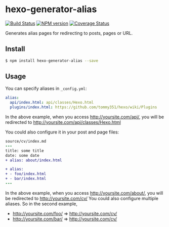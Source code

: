 # hexo-generator-alias

[![Build Status](https://travis-ci.org/hexojs/hexo-generator-alias.svg?branch=master)](https://travis-ci.org/hexojs/hexo-generator-alias)  [![NPM version](https://badge.fury.io/js/hexo-generator-alias.svg)](http://badge.fury.io/js/hexo-generator-alias) [![Coverage Status](https://img.shields.io/coveralls/hexojs/hexo-generator-alias.svg)](https://coveralls.io/r/hexojs/hexo-generator-alias?branch=master)

Generates alias pages for redirecting to posts, pages or URL.

## Install

``` bash
$ npm install hexo-generator-alias --save
```

## Usage

You can specify aliases in `_config.yml`:

``` yaml
alias:
  api/index.html: api/classes/Hexo.html
  plugins/index.html: https://github.com/tommy351/hexo/wiki/Plugins
```

In the above example, when you access http://yoursite.com/api/, you will be redirected to http://yoursite.com/api/classes/Hexo.html

You could also configure it in your post and page files:

``` diff
source/cv/index.md
---
title: some title
date: some date
+ alias: about/index.html

+ alias:
+ - foo/index.html
+ - bar/index.html
---
```

In the above example, when you access http://yoursite.com/about/, you will be redirected to http://yoursite.com/cv/
You could also configure multiple aliases. So in the second example,
- http://yoursite.com/foo/ ⇒ http://yoursite.com/cv/
- http://yoursite.com/bar/ ⇒ http://yoursite.com/cv/
